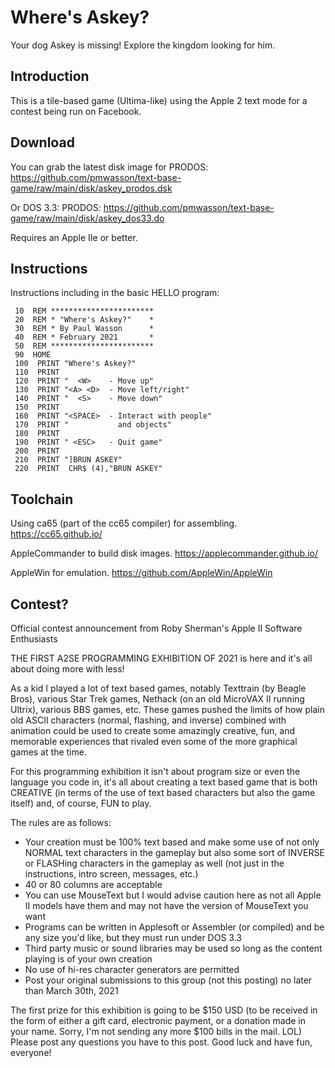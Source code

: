 # Where's Askey?

Your dog Askey is missing! Explore the kingdom looking for him.

## Introduction

This is a tile-based game (Ultima-like) using the Apple 2 text mode for a contest being run on Facebook. 

## Download

You can grab the latest disk image for PRODOS: https://github.com/pmwasson/text-base-game/raw/main/disk/askey_prodos.dsk

Or DOS 3.3: PRODOS: https://github.com/pmwasson/text-base-game/raw/main/disk/askey_dos33.do

Requires an Apple IIe or better.

## Instructions

Instructions including in the basic HELLO program:

```
 10  REM ***********************                                                
 20  REM * "Where's Askey?"    *                                                
 30  REM * By Paul Wasson      *                                                
 40  REM * February 2021       *                                                
 50  REM ***********************                                                
 90  HOME                                                                       
 100  PRINT "Where's Askey?"                                                    
 110  PRINT                                                                     
 120  PRINT "  <W>    - Move up"                                                
 130  PRINT "<A> <D>  - Move left/right"                                        
 140  PRINT "  <S>    - Move down"                                              
 150  PRINT                                                                     
 160  PRINT "<SPACE>  - Interact with people"                                   
 170  PRINT "           and objects"                                            
 180  PRINT                                                                     
 190  PRINT " <ESC>   - Quit game"                                              
 200  PRINT                                                                     
 210  PRINT "]BRUN ASKEY"                                                       
 220  PRINT  CHR$ (4),"BRUN ASKEY"                                              
```

## Toolchain

Using ca65 (part of the cc65 compiler) for assembling. https://cc65.github.io/

AppleCommander to build disk images. https://applecommander.github.io/

AppleWin for emulation. https://github.com/AppleWin/AppleWin

## Contest?

Official contest announcement from Roby Sherman's Apple II Software Enthusiasts

THE FIRST A2SE PROGRAMMING EXHIBITION OF 2021 is here and it's all about doing more with less! 

As a kid I played a lot of text based games, notably Texttrain (by Beagle Bros), various Star Trek games, Nethack (on an old MicroVAX II running Ultrix), various BBS games, etc. These games pushed the limits of how plain old ASCII characters (normal, flashing, and inverse) combined with animation could be used to create some amazingly creative, fun, and memorable experiences that rivaled even some of the more graphical games at the time.

For this programming exhibition it isn't about program size or even the language you code in, it's all about creating a text based game that is both CREATIVE (in terms of the use of text based characters but also the game itself) and, of course, FUN to play.

The rules are as follows:
* Your creation must be 100% text based and make some use of not only NORMAL text characters in the gameplay but also some sort of INVERSE or FLASHing characters in the gameplay as well (not just in the instructions, intro screen, messages, etc.)
* 40 or 80 columns are acceptable
* You can use MouseText but I would advise caution here as not all Apple II models have them and may not have the version of MouseText you want
* Programs can be written in Applesoft or Assembler (or compiled) and be any size you'd like, but they must run under DOS 3.3
* Third party music or sound libraries may be used so long as the content playing is of your own creation
* No use of hi-res character generators are permitted
* Post your original submissions to this group (not this posting) no later than March 30th, 2021

The first prize for this exhibition is going to be $150 USD (to be received in the form of either a gift card, electronic payment, or a donation made in your name. Sorry, I'm not sending any more $100 bills in the mail. LOL)
Please post any questions you have to this post.
Good luck and have fun, everyone!
